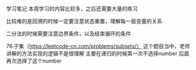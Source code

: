 学习笔记
本周学习的内容比较多，之后还需要大量的练习

比较难的是回溯的时候一定要注意状态重置，理解每一层变量的关系

二分法的时候需要注意边界条件，以及结束循环的条件


78.子集（https://leetcode-cn.com/problems/subsets/）
这个题目当中，老师讲解的方法实现的逻辑不是很理解
主要在递归的时候第一次不选择number
后面再次选择了这个number

